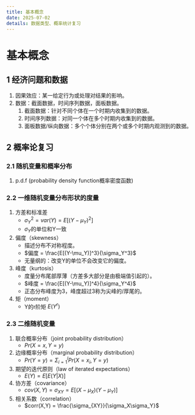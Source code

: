 ```yaml
---
title: 基本概念
date: 2025-07-02
details: 数据类型、概率统计复习
---
```

# 基本概念
## 1 经济问题和数据
1. 因果效应：某一给定行为或处理对结果的影响。
2. 数据：截面数据，时间序列数据，面板数据。
    1. 截面数据：针对不同个体在一个时期内收集到的数据。
    2. 时间序列数据：对同一个体在多个时期内收集到的数据。
    3. 面板数据/纵向数据：多个个体分别在两个或多个时期内观测到的数据。
## 2 概率论复习
### 2.1 随机变量和概率分布
1. p.d.f (probability density function概率密度函数)
### 2.2 一维随机变量分布形状的度量
1. 方差和标准差
    - $\sigma_Y^2 = var(Y) = E[(Y-\mu_Y)^2]$
    - $\sigma_Y$的单位和Y一致
2. 偏度（skewness）
    - 描述分布不对称程度。
    - $偏度 = \frac{E[(Y-\mu_Y)]^3}{\sigma_Y^3}$
    - 无量纲的：改变Y的单位不会改变它的偏度。
3. 峰度（kurtosis）
    - 度量分布尾部厚薄（方差多大部分是由极端值引起的）。
    - $峰度 = \frac{E[(Y-\mu_Y)]^4}{\sigma_Y^4}$
    - 正态分布峰度为3，峰度超过3称为尖峰的/厚尾的。
4. 矩（moment）
    - Y的r阶矩 $E(Y^r)$
### 2.3 二维随机变量
1. 联合概率分布（joint probability distribution）
    - $Pr(X = x, Y = y)$
2. 边缘概率分布（marginal probability distribution）
    - $Pr(Y = y) = \Sigma_{i = 1}^l Pr(X = x_i, Y = y)$
3. 期望的迭代原则（law of iterated expectations）
    - $E(Y) = E[E(Y|X)]$
4. 协方差（covariance）
    - $cov(X,Y)=\sigma_{XY} = E[(X-\mu_X)(Y-\mu_Y)]$
5. 相关系数（correlation）
    - $corr(X,Y) = \frac{\sigma_{XY}}{\sigma_X\sigma_Y}$